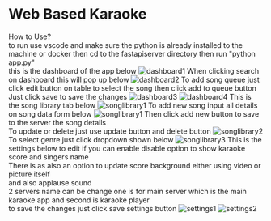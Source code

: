 # Web Based Karaoke

How to Use?  
to run use vscode and make sure the python is already installed to the machine or docker
then cd to the fastapiserver directory then run "python app.py"  
this is the dashboard of the app below
![dashboard1](https://github.com/user-attachments/assets/b102cf43-c583-4724-8d15-793195442570)
When clicking search on dashboard this will pop up below
![dashboard2](https://github.com/user-attachments/assets/e8b2a309-1583-4e97-a783-a3328ddfbbc5)
To add song queue just click edit button on table to select the song then click add to queue button  
Just click save to save the changes
![dashboard3](https://github.com/user-attachments/assets/ed562414-fa02-4f29-bd88-304172228429)
![dashboard4](https://github.com/user-attachments/assets/64d71e0d-babb-4e72-a821-927bffe11fb5)
This is the song library tab below
![songlibrary1](https://github.com/user-attachments/assets/9fab59da-c9d3-49a5-b0ea-7e99012016cb)
To add new song input all details on song data form below
![songlibrary1](https://github.com/user-attachments/assets/d8c29d2d-496c-46a3-883d-09b37806585c)
Then click add new button to save to the server the song details  
To update or delete just use update button and delete button
![songlibrary2](https://github.com/user-attachments/assets/1c429385-bf29-4082-ba2d-2f923e798fa4)
To select genre just click dropdown shown below
![songlibrary3](https://github.com/user-attachments/assets/488eb0e3-c802-42fe-b792-91948d0ab797)
This is the settings below to edit if you can enable disable option to show karaoke score
and singers name  
There is as also an option to update score background either using video or picture itself  
and also applause sound  
2 servers name can be change one is for main server which is the main karaoke app and second is karaoke player  
to save the changes just click save settings button
![settings1](https://github.com/user-attachments/assets/e7e4501b-a941-4b91-a791-c9895f7498f3)
![settings2](https://github.com/user-attachments/assets/e6006b0c-b17a-4d65-a7b9-de00579ab6d5)
